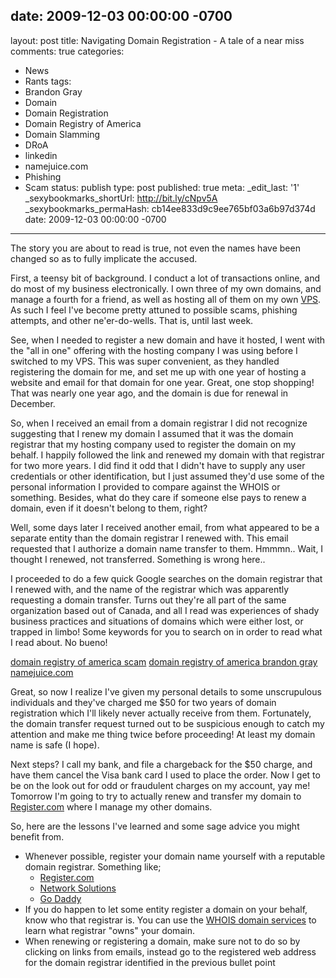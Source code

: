 date: 2009-12-03 00:00:00 -0700
---
layout: post
title: Navigating Domain Registration - A tale of a near miss
comments: true
categories:
- News
- Rants
tags:
- Brandon Gray
- Domain
- Domain Registration
- Domain Registry of America
- Domain Slamming
- DRoA
- linkedin
- namejuice.com
- Phishing
- Scam
status: publish
type: post
published: true
meta:
  _edit_last: '1'
  _sexybookmarks_shortUrl: http://bit.ly/cNpv5A
  _sexybookmarks_permaHash: cb14ee833d9c9ee765bf03a6b97d374d
date: 2009-12-03 00:00:00 -0700
---
The story you are about to read is true, not even the names have been changed so as to fully implicate the accused.

First, a teensy bit of background.  I conduct a lot of transactions online, and do most of my business electronically.  I own three of my own domains, and manage a fourth for a friend, as well as hosting all of them on my own <a href="http://en.wikipedia.org/wiki/Virtual_private_server">VPS</a>.  As such I feel I've become pretty attuned to possible scams, phishing attempts, and other ne'er-do-wells.  That is, until last week.

See, when I needed to register a new domain and have it hosted, I went with the "all in one" offering with the hosting company I was using before I switched to my VPS.  This was super convenient, as they handled registering the domain for me, and set me up with one year of hosting a website and email for that domain for one year.  Great, one stop shopping!  That was nearly one year ago, and the domain is due for renewal in December.

So, when I received an email from a domain registrar I did not recognize suggesting that I renew my domain I assumed that it was the domain registrar that my hosting company used to register the domain on my behalf.  I happily followed the link and renewed my domain with that registrar for two more years.  I did find it odd that I didn't have to supply any user credentials or other identification, but I just assumed they'd use some of the personal information I provided to compare against the WHOIS or something.  Besides, what do they care if someone else pays to renew a domain, even if it doesn't belong to them, right?

Well, some days later I received another email, from what appeared to be a separate entity than the domain registrar I renewed with.  This email requested that I authorize a domain name transfer to them.  Hmmmn.. Wait, I thought I renewed, not transferred.  Something is wrong here..

I proceeded to do a few quick Google searches on the domain registrar that I renewed with, and the name of the registrar which was apparently requesting a domain transfer.  Turns out they're all part of the same organization based out of Canada, and all I read was experiences of shady business practices and situations of domains which were either lost, or trapped in limbo!  Some keywords for you to search on in order to read what I read about.  No bueno!

<a href="http://www.google.com/search?q=domain+registry+of+america+scam">domain registry of america scam</a>
<a href="http://www.google.com/search?q=domain+registry+of+america+brandon+gray">domain registry of america brandon gray</a>
<a href="http://www.google.com/search?q=namejuice.com&ie=utf-8">namejuice.com</a>

Great, so now I realize I've given my personal details to some unscrupulous individuals and they've charged me $50 for two years of domain registration which I'll likely never actually receive from them.  Fortunately, the domain transfer request turned out to be suspicious enough to catch my attention and make me thing twice before proceeding!  At least my domain name is safe (I hope).

Next steps?  I call my bank, and file a chargeback for the $50 charge, and have them cancel the Visa bank card I used to place the order.  Now I get to be on the look out for odd or fraudulent charges on my account, yay me!  Tomorrow I'm going to try to actually renew and transfer my domain to <a href="http://www.register.com">Register.com</a> where I manage my other domains.

So, here are the lessons I've learned and some sage advice you might benefit from.
<ul>
  <li>Whenever possible, register your domain name yourself with a reputable domain registrar.  Something like;
    <ul>
      <li><a href="http://www.register.com">Register.com</a></li>
      <li><a href="http://www.networksolutions.com">Network Solutions</a></li>
      <li><a href="http://www.godaddy.com">Go Daddy</a></li>
    </ul>
  </li>
  <li>If you do happen to let some entity register a domain on your behalf, know who that registrar is.  You can use the <a href="http://www.whois.net/">WHOIS domain services</a> to learn what registrar "owns" your domain.</li>
  <li>When renewing or registering a domain, make sure not to do so by clicking on links from emails, instead go to the registered web address for the domain registrar identified in the previous bullet point</li>
</ul>
